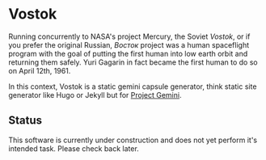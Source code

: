 # Vostok
Running concurrently to NASA's project Mercury, the Soviet *Vostok*, or if you
prefer the original Russian, *Восток* project was a human spaceflight program
with the goal of putting the first human into low earth orbit and returning them
safely. Yuri Gagarin in fact became the first human to do so on April 12th, 1961.

In this context, Vostok is a static gemini capsule generator, think static site
generator like Hugo or Jekyll but for [Project Gemini](https://gemini.circumlunar.space).

## Status
This software is currently under construction and does not yet perform it's
intended task. Please check back later.

